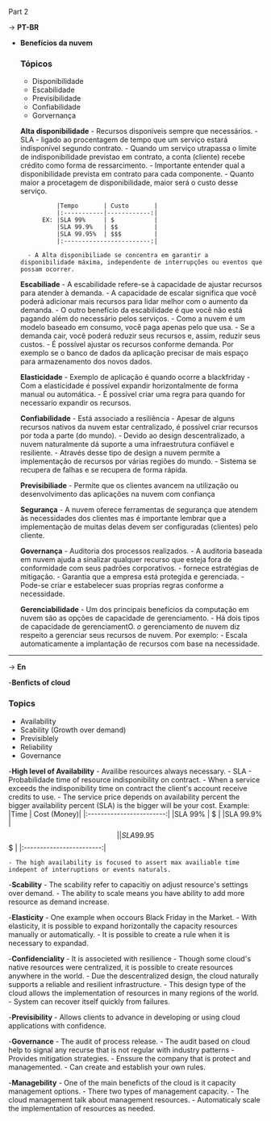 Part 2

-> **PT-BR**

- **Benefícios da nuvem**
    ### Tópicos

    - Disponibilidade
    - Escabilidade
    - Previsibilidade
    - Confiabilidade
    - Gorvernança

    **Alta disponibilidade**
        - Recursos disponiveis sempre que necessários.
        - SLA - ligado ao procentagem de tempo que um serviço estará indisponível segundo contrato.
            - Quando um serviço utrapassa o limite de indisponibilidade previstao em contrato, a conta (cliente) recebe crédito como forma de ressarcimento.
        - Importante entender qual a disponibilidade prevista em contrato para cada componente.
        - Quanto maior a procetagem de disponibilidade, maior será o custo desse serviço.

                |Tempo       | Custo       |
                |:-----------|------------:|
            EX: |SLA 99%     | $           |
                |SLA 99.9%   | $$          |
                |SLA 99.95%  | $$$         |
                |:------------------------:|

        - A Alta disponibiliade se concentra em garantir a disponibilidade máxima, independente de interrupções ou eventos que possam ocorrer.

    **Escabiliade**
        - A escabilidade refere-se à capacidade de ajustar recursos para atender à demanda.
        - A capacidade de escalar significa que você poderá adicionar mais recursos para lidar melhor com o aumento da demanda.
        - O outro benefício da escabilidade é que você não está pagando além do necessário pelos serviços.
        - Como a nuvem é um modelo baseado em consumo, você paga apenas pelo que usa.
        - Se a demanda cair, você poderá reduzir seus recursos e, assim, reduzir seus custos.
        - É possível ajustar os recursos conforme demanda. Por exemplo se o banco de dados da aplicação precisar de mais espaço para armazenamento dos novos dados.
    
    **Elasticidade**
        - Exemplo de aplicação é quando ocorre a blackfriday
        - Com a elasticidade é possível expandir horizontalmente de forma manual ou automática.
        - É possível criar uma regra para quando for necessarío expandir os recursos.

    **Confiabilidade**
        - Está associado a resiliência
        - Apesar de alguns recursos nativos da nuvem estar centralizado, é possível criar recursos por toda a parte (do mundo).
        - Devido ao design descentralizado, a nuvem naturalmente dá suporte a uma infraestrutura confiável e resiliente.
        - Através desse tipo de design a nuvem permite a implementação de  recursos por várias regiões do mundo.
        - Sistema se recupera de falhas e se recupera de forma rápida.

    **Previsibiliade**
        - Permite que os clientes avancem na utilização ou desenvolvimento das aplicações na nuvem com confiança

    **Segurança**
        - A nuvem oferece ferramentas de segurança que atendem às necessidades dos clientes mas é importante lembrar que a implementação de muitas delas devem ser configuradas (clientes) pelo cliente.

    **Governança**
        - Auditoria dos processos realizados.
        - A auditoria baseada em nuvem ajuda a sinalizar qualquer recurso que esteja fora de conformidade com seus padrões corporativos.
        - fornece estratégias de mitigação.
        - Garantia que a empresa está protegida e gerenciada.
        - Pode-se criar e estabelecer suas proprias regras conforme a necessidade.

    **Gerenciabilidade**
        - Um dos principais benefícios da computação em nuvem são as opções de capacidade de gerenciamento.
        - Há dois tipos de capacidade de gerenciamentO.
        *o* gerenciamento de nuvem diz respeito a gerenciar seus recursos de nuvem. Por exemplo:
            - Escala automaticamente a implantação de recursos com base na necessidade.
        
        

-----------------------------------------------

-> **En**

-**Benficts of cloud**

### Topics

- Availability
- Scability (Growth over demand)
- Previsiblely
- Reliability
- Governance

-**High level of Availability**
    - Availibe resources always necessary.
    - SLA - Probabilidade time of resource indisponibility on contract.
    - When a service exceeds the indisponibility time on contract the client's account receive credits to use.
    - The service price depends on availability percent the bigger availability percent (SLA) is the bigger will be your cost.
        Example:
            |Time        | Cost (Money)|
            |:------------------------:|
            |SLA 99%     | $           |
            |SLA 99.9%   | $$          |
            |SLA 99.95%  | $$$         |
            |:------------------------:|


    - The high availability is focused to assert max availiable time indepent of interruptions or events naturals.
    
-**Scability**
    - The scability refer to capacitiy on adjust resource's settings over demand.
    - The ability to scale means you have ability to add more resource as demand increase.

-**Elasticity**
    - One example when occours Black Friday in the Market.
    - With elasticity, it is possible to expand horizontally the capacity resources manually or automatically.
    - It is possible to create a rule when it is necessary to expandad.

-**Confidenciality**
    - It is associeted with resilience
    - Though some cloud's native resources were centralized, it is possible to create resources anywhere in the world.
    - Due the descentralized design, the cloud naturally  supports a reliable  and resilient infrastructure.
    - This design type of the cloud allows the implementation of resources in many regions of the world.
    - System can recover itself quickly from failures.

-**Previsibility**
    - Allows clients to advance in developing or using cloud applications with confidence.
    
-**Governance**
    - The audit of process release.
    - The audit based on cloud help to signal any recurse that is not regular with industry patterns
    - Provides  mitigation strategies.
    - Enssure the company that is protect and managemented.
    - Can create and establish your own rules.

-**Managebility**
    - One of the main beneficts of the cloud is it capacity management options.
    - There two types of management capacity.
    - The cloud management talk about management resources.
        - Automaticaly scale the implementation of resources as needed.


